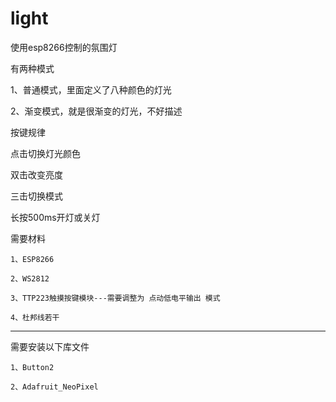 # light
使用esp8266控制的氛围灯

有两种模式

  1、普通模式，里面定义了八种颜色的灯光
  
  2、渐变模式，就是很渐变的灯光，不好描述
  
  
按键规律

  点击切换灯光颜色
  
  双击改变亮度
  
  三击切换模式
  
  长按500ms开灯或关灯
  

需要材料

	1、ESP8266
	
	2、WS2812
	
	3、TTP223触摸按键模块---需要调整为 点动低电平输出 模式
	
	4、杜邦线若干
_________

需要安装以下库文件

	1、Button2
	
	2、Adafruit_NeoPixel
